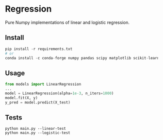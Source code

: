 # Regression
Pure Numpy implementations of linear and logistic regression.

## Install

```python
pip install -r requirements.txt
# or
conda install -c conda-forge numpy pandas scipy matplotlib scikit-learn
```

## Usage

```python
from models import LinearRegression
...
model = LinearRegression(alpha=1e-3, n_iters=1000)
model.fit(X, y)
y_pred = model.predict(X_test)
```

## Tests

```shell
python main.py --linear-test
python main.py --logistic-test
```